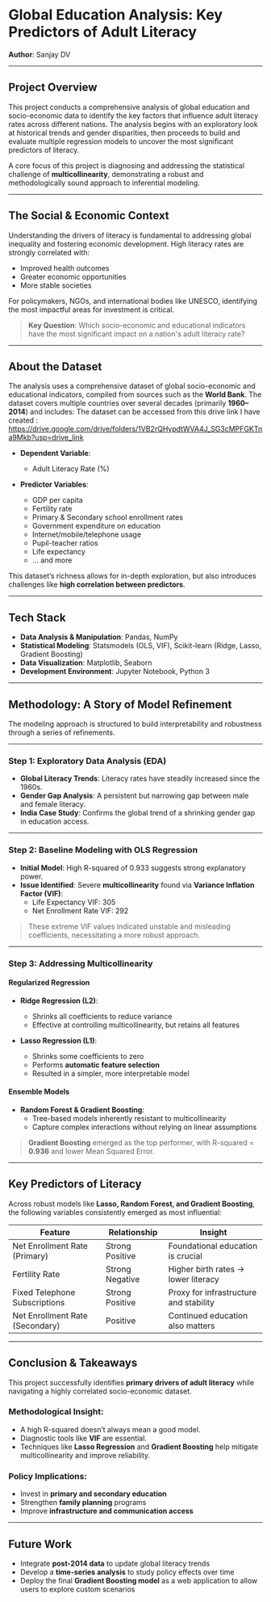 # Global Education Analysis: Key Predictors of Adult Literacy  
**Author**: Sanjay DV

---

## Project Overview

This project conducts a comprehensive analysis of global education and socio-economic data to identify the key factors that influence adult literacy rates across different nations. The analysis begins with an exploratory look at historical trends and gender disparities, then proceeds to build and evaluate multiple regression models to uncover the most significant predictors of literacy.

A core focus of this project is diagnosing and addressing the statistical challenge of **multicollinearity**, demonstrating a robust and methodologically sound approach to inferential modeling.

---

## The Social & Economic Context

Understanding the drivers of literacy is fundamental to addressing global inequality and fostering economic development. High literacy rates are strongly correlated with:

- Improved health outcomes
- Greater economic opportunities
- More stable societies

For policymakers, NGOs, and international bodies like UNESCO, identifying the most impactful areas for investment is critical.

> **Key Question**: Which socio-economic and educational indicators have the most significant impact on a nation's adult literacy rate?

---

## About the Dataset

The analysis uses a comprehensive dataset of global socio-economic and educational indicators, compiled from sources such as the **World Bank**. The dataset covers multiple countries over several decades (primarily **1960–2014**) and includes:
The dataset can be accessed from this drive link I have created : https://drive.google.com/drive/folders/1VB2rQHypdtWVA4J_SG3cMPFGKTna9Mkb?usp=drive_link

- **Dependent Variable**:
  - Adult Literacy Rate (%)
  
- **Predictor Variables**:
  - GDP per capita
  - Fertility rate
  - Primary & Secondary school enrollment rates
  - Government expenditure on education
  - Internet/mobile/telephone usage
  - Pupil-teacher ratios
  - Life expectancy
  - ... and more

This dataset’s richness allows for in-depth exploration, but also introduces challenges like **high correlation between predictors**.

---

## Tech Stack

- **Data Analysis & Manipulation**: Pandas, NumPy  
- **Statistical Modeling**: Statsmodels (OLS, VIF), Scikit-learn (Ridge, Lasso, Gradient Boosting)  
- **Data Visualization**: Matplotlib, Seaborn  
- **Development Environment**: Jupyter Notebook, Python 3

---

## Methodology: A Story of Model Refinement

The modeling approach is structured to build interpretability and robustness through a series of refinements.

---

### Step 1: Exploratory Data Analysis (EDA)

- **Global Literacy Trends**: Literacy rates have steadily increased since the 1960s.
- **Gender Gap Analysis**: A persistent but narrowing gap between male and female literacy.
- **India Case Study**: Confirms the global trend of a shrinking gender gap in education access.

---

### Step 2: Baseline Modeling with OLS Regression

- **Initial Model**: High R-squared of 0.933 suggests strong explanatory power.
- **Issue Identified**: Severe **multicollinearity** found via **Variance Inflation Factor (VIF)**:
  - Life Expectancy VIF: 305
  - Net Enrollment Rate VIF: 292

> These extreme VIF values indicated unstable and misleading coefficients, necessitating a more robust approach.

---

### Step 3: Addressing Multicollinearity

#### Regularized Regression

- **Ridge Regression (L2)**:
  - Shrinks all coefficients to reduce variance
  - Effective at controlling multicollinearity, but retains all features

- **Lasso Regression (L1)**:
  - Shrinks some coefficients to zero
  - Performs **automatic feature selection**
  - Resulted in a simpler, more interpretable model

#### Ensemble Models

- **Random Forest & Gradient Boosting**:
  - Tree-based models inherently resistant to multicollinearity
  - Capture complex interactions without relying on linear assumptions

> **Gradient Boosting** emerged as the top performer, with R-squared = **0.936** and lower Mean Squared Error.

---

## Key Predictors of Literacy

Across robust models like **Lasso, Random Forest, and Gradient Boosting**, the following variables consistently emerged as most influential:

| Feature                         | Relationship        | Insight |
|--------------------------------|---------------------|---------|
| Net Enrollment Rate (Primary)  | Strong Positive     | Foundational education is crucial |
| Fertility Rate                 | Strong Negative     | Higher birth rates → lower literacy |
| Fixed Telephone Subscriptions  | Strong Positive     | Proxy for infrastructure and stability |
| Net Enrollment Rate (Secondary)| Positive            | Continued education also matters |

---

## Conclusion & Takeaways

This project successfully identifies **primary drivers of adult literacy** while navigating a highly correlated socio-economic dataset.

### Methodological Insight:
- A high R-squared doesn’t always mean a good model.
- Diagnostic tools like **VIF** are essential.
- Techniques like **Lasso Regression** and **Gradient Boosting** help mitigate multicollinearity and improve reliability.

### Policy Implications:
- Invest in **primary and secondary education**
- Strengthen **family planning** programs
- Improve **infrastructure and communication access**

---

## Future Work

- Integrate **post-2014 data** to update global literacy trends
- Develop a **time-series analysis** to study policy effects over time
- Deploy the final **Gradient Boosting model** as a web application to allow users to explore custom scenarios
